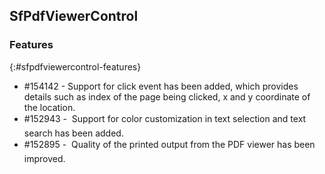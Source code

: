 ## SfPdfViewerControl

### Features
{:#sfpdfviewercontrol-features}

* \#154142 -  Support for click event has been added, which provides details such as index of the page being clicked, x and y coordinate of the location.
* \#152943 -  Support for color customization in text selection and text search has been added.
* \#152895 -  Quality of the printed output from the PDF viewer has been improved.